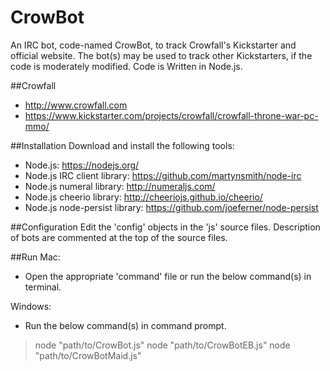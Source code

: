 # CrowBot
An IRC bot, code-named CrowBot, to track Crowfall's Kickstarter and official website. The bot(s) may be used to track other Kickstarters, if the code is moderately modified. Code is Written in Node.js.<br/>

##Crowfall
* http://www.crowfall.com
* https://www.kickstarter.com/projects/crowfall/crowfall-throne-war-pc-mmo/

##Installation
Download and install the following tools:  
* Node.js: https://nodejs.org/
* Node.js IRC client library: https://github.com/martynsmith/node-irc
* Node.js numeral library: http://numeraljs.com/
* Node.js cheerio library: http://cheeriojs.github.io/cheerio/
* Node.js node-persist library: https://github.com/joeferner/node-persist

##Configuration
Edit the 'config' objects in the 'js' source files. Description of bots are commented at the top of the source files.

##Run
Mac:
* Open the appropriate 'command' file or run the below command(s) in terminal.

Windows:
* Run the below command(s) in command prompt.

> node "path/to/CrowBot.js"
> node "path/to/CrowBotEB.js"
> node "path/to/CrowBotMaid.js"